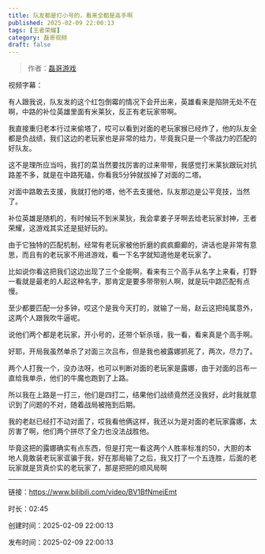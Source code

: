 ```yaml
---
title: 队友都是打小号的，看来全都是高手啊
published: 2025-02-09 22:00:13
tags: [王者荣耀]
category: 磊哥视频
draft: false
---
```



> 作者：[磊哥游戏](https://space.bilibili.com/268941858?spm_id_from=333.788.upinfo.head.click)

视频字幕：

有人跟我说，队友发的这个红包倒霉的情况下会开出来，英雄看来是陷阱无处不在啊，中路的补位英雄里面有米莱狄，反正有老玩家带啊。

我直接重归老本行过来偷塔了，哎可以看到对面的老玩家猴已经炸了，他的队友全都是负战绩，我们这边的老玩家也是非常的给力，毕竟我只是一个零战力的匹配的好队友。

这不是理所应当吗，我打的菜当然要找厉害的过来带带，我感觉打米莱狄跟玩对抗路差不多，就是在中路死磕，你看我5分钟就拔掉了对面的二塔。

对面中路敢去支援，我就打他的塔，他不去支援他，队友那边是公平竞技，当然了。

补位英雄是随机的，有时候玩不到米莱狄，我会拿姜子牙啊去给老玩家封神，王者荣耀，这游戏其实还是挺好玩的。

由于它独特的匹配机制，经常有老玩家被他折磨的疯疯癫癫的，讲话也是非常有意思，而且有的老玩家不用进游戏，看一下名字就知道他是老玩家了。

比如说你看这把我们这边出现了三个全能啊，看来有三个高手从名字上来看，打野一看就是最老的人起这种名字，那肯定是要多带带别人啊，就是玩中路匹配有点慢。

至少都要匹配一分多钟，哎这个是我今天打的，就输了一局，赵云这把纯属意外，这两个人跟我吹牛逼呢。

说他们两个都是老玩家，开小号的，还带个斩杀瑶，我一看，看来真是个高手啊。

好耶，开局我虽然单杀了对面三次吕布，但是我也被露娜抓死了，两次，尽力了。

两个人打我一个，没办法呀，也可以判断对面的老玩家是露娜，由于对面的吕布一直给我单杀，他们的牛魔也跑到了上路。

所以我在上路是一打三，他们是四打二，结果他们战绩竟然还没我好，此时我就意识到了问题的不对，随着战局被拖到后期。

我的老赵已经打不动对面了，哎我看他俩这样，我还以为是对面的老玩家露娜，太厉害了啊，他们两个拼尽了全力也没法战胜他。

毕竟这把的露娜确实有点东西，但是打完一看这两个人胜率标准的50，大胆的本地人竟敢装老玩家诓骗于我，好在那局输了之后，我又打了一个五连胜，后面的老玩家就是货真价实的老玩家了，那是把把的顺风局啊

---


链接：https://www.bilibili.com/video/BV1BfNmeiEmt



时长：02:45

创建时间：2025-02-09 22:00:13

发布时间：2025-02-09 22:00:13
